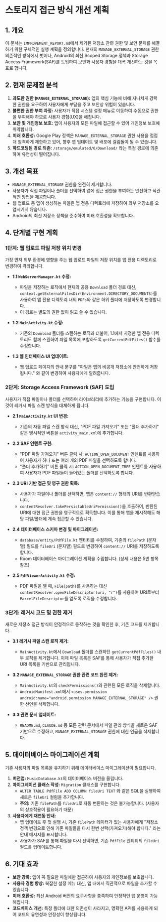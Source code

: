 # 스토리지 접근 방식 개선 계획

## 1. 개요

이 문서는 `IMPROVEMENT_REPORT.md`에서 제기된 저장소 관련 권한 및 보안 문제를 해결하기 위한 구체적인 실행 계획을 정의합니다. 현재의 `MANAGE_EXTERNAL_STORAGE` 권한 의존적인 방식에서 벗어나, Android의 최신 Scoped Storage 정책과 Storage Access Framework(SAF)를 도입하여 보안과 사용자 경험을 대폭 개선하는 것을 목표로 합니다.

## 2. 현재 문제점 분석

1.  **과도한 권한 (`MANAGE_EXTERNAL_STORAGE`):** 앱의 핵심 기능에 비해 지나치게 강력한 권한을 요구하여 사용자에게 부담을 주고 보안상 위험이 있습니다.
2.  **불편한 권한 부여 과정:** 사용자가 직접 시스템 설정 메뉴로 이동하여 수동으로 권한을 부여해야 하므로 사용자 경험(UX)을 해칩니다.
3.  **보안 및 개인정보 보호:** 앱이 사용자의 모든 파일에 접근할 수 있어 개인정보 보호에 취약합니다.
4.  **미래 호환성:** Google Play 정책은 `MANAGE_EXTERNAL_STORAGE` 권한 사용을 점점 더 엄격하게 제한하고 있어, 향후 앱 업데이트 및 배포에 걸림돌이 될 수 있습니다.
5.  **하드코딩된 경로 의존:** `/storage/emulated/0/Download/` 라는 특정 경로에 의존하여 유연성이 떨어집니다.

## 3. 개선 목표

*   `MANAGE_EXTERNAL_STORAGE` 권한을 완전히 제거합니다.
*   사용자가 직접 파일이나 폴더를 선택하여 앱에 접근 권한을 부여하는 안전하고 직관적인 방법을 제공합니다.
*   웹 업로드 등 앱이 생성하는 파일은 앱 전용 디렉토리에 저장하여 외부 저장소를 오염시키지 않습니다.
*   Android의 최신 저장소 정책을 준수하여 미래 호환성을 확보합니다.

## 4. 단계별 구현 계획

### 1단계: 웹 업로드 파일 저장 위치 변경

가장 먼저 외부 환경에 영향을 주는 웹 업로드 파일의 저장 위치를 앱 전용 디렉토리로 변경하여 격리합니다.

*   **1.1 `WebServerManager.kt` 수정:**
    *   파일을 저장하는 로직에서 현재의 공용 `Download` 폴더 경로 대신, `context.getExternalFilesDir(Environment.DIRECTORY_DOCUMENTS)`를 사용하여 앱 전용 디렉토리 내의 `PDFs`와 같은 하위 폴더에 저장하도록 변경합니다.
    *   이 경로는 별도의 권한 없이 읽고 쓸 수 있습니다.

*   **1.2 `MainActivity.kt` 수정:**
    *   기존의 `Download` 폴더를 스캔하는 로직과 더불어, 1.1에서 지정한 앱 전용 디렉토리도 함께 스캔하여 파일 목록에 포함하도록 `getCurrentPdfFiles()` 함수를 수정합니다.

*   **1.3 웹 인터페이스 UI 업데이트:**
    *   웹 업로드 페이지의 안내 문구를 "파일은 앱의 비공개 저장소에 안전하게 저장됩니다." 와 같이 변경하여 사용자에게 알려줍니다.

### 2단계: Storage Access Framework (SAF) 도입

사용자가 직접 파일이나 폴더를 선택하여 라이브러리에 추가하는 기능을 구현합니다. 이것이 레거시 파일 스캔 방식을 대체하게 됩니다.

*   **2.1 `MainActivity.kt` UI 변경:**
    *   기존의 자동 파일 스캔 방식 대신, "PDF 파일 가져오기" 또는 "폴더 추가하기" 같은 명시적인 버튼을 `activity_main.xml`에 추가합니다.

*   **2.2 SAF 인텐트 구현:**
    *   "PDF 파일 가져오기" 버튼 클릭 시: `ACTION_OPEN_DOCUMENT` 인텐트를 사용하여 사용자가 하나 또는 여러 개의 PDF 파일을 선택하도록 합니다.
    *   "폴더 추가하기" 버튼 클릭 시: `ACTION_OPEN_DOCUMENT_TREE` 인텐트를 사용하여 사용자가 PDF 파일들이 들어있는 폴더를 선택하도록 합니다.

*   **2.3 URI 기반 접근 및 영구 권한 획득:**
    *   사용자가 파일이나 폴더를 선택하면, 앱은 `content://` 형태의 URI를 반환받습니다.
    *   `contentResolver.takePersistableUriPermission()`을 호출하여, 반환된 URI에 대한 접근 권한을 영구적으로 획득합니다. 이를 통해 앱을 재시작해도 해당 파일/폴더에 계속 접근할 수 있습니다.

*   **2.4 데이터베이스 스키마 변경 및 마이그레이션:**
    *   `database/entity/PdfFile.kt` 엔티티를 수정하여, 기존의 `filePath` (문자열) 필드를 `fileUri` (문자열) 필드로 변경하여 `content://` URI를 저장하도록 합니다.
    *   Room 데이터베이스 마이그레이션 계획을 수립합니다. (상세 내용은 5번 항목 참조)

*   **2.5 `PdfViewerActivity.kt` 수정:**
    *   PDF 파일을 열 때, `File(path)`를 사용하는 대신 `contentResolver.openFileDescriptor(uri, "r")`를 사용하여 URI로부터 `ParcelFileDescriptor`를 얻도록 로직을 수정합니다.

### 3단계: 레거시 코드 및 권한 제거

새로운 저장소 접근 방식이 안정적으로 동작하는 것을 확인한 후, 기존 코드를 제거합니다.

*   **3.1 레거시 파일 스캔 로직 제거:**
    *   `MainActivity.kt`에서 `Download` 폴더를 스캔하던 `getCurrentPdfFiles()` 내부 로직을 제거합니다. 이제 파일 목록은 SAF를 통해 사용자가 직접 추가한 URI 목록을 기반으로 관리됩니다.

*   **3.2 `MANAGE_EXTERNAL_STORAGE` 권한 관련 코드 완전 제거:**
    *   `MainActivity.kt`의 `checkPermissions()`와 관련된 모든 로직을 삭제합니다.
    *   `AndroidManifest.xml`에서 `<uses-permission android:name="android.permission.MANAGE_EXTERNAL_STORAGE" />` 권한 선언을 삭제합니다.

*   **3.3 관련 문서 업데이트:**
    *   `README.md`, `CLAUDE.md` 등 모든 관련 문서에서 파일 관리 방식을 새로운 SAF 기반으로 수정하고, `MANAGE_EXTERNAL_STORAGE` 권한에 대한 언급을 삭제합니다.

## 5. 데이터베이스 마이그레이션 계획

기존 사용자의 파일 목록을 유지하기 위해 데이터베이스 마이그레이션이 필요합니다.

1.  **버전업:** `MusicDatabase.kt`의 데이터베이스 버전을 올립니다.
2.  **마이그레이션 클래스 작성:** `Migration` 클래스를 구현합니다.
    *   `ALTER TABLE PdfFile ADD COLUMN fileUri TEXT` 와 같은 SQL을 실행하여 새로운 `fileUri` 컬럼을 추가합니다.
    *   **주의:** 기존 `filePath`를 `fileUri`로 자동 변환하는 것은 불가능합니다. (사용자의 상호작용이 필요하기 때문)
3.  **사용자에게 재연동 안내:**
    *   앱 업데이트 후 첫 실행 시, 기존 `filePath` 데이터가 있는 사용자에게 "저장소 정책 변경으로 인해 기존 파일들을 다시 한번 선택(가져오기)해야 합니다." 라는 안내 메시지를 표시합니다.
    *   사용자가 SAF를 통해 파일을 다시 선택하면, 기존 `PdfFile` 엔티티의 `fileUri` 필드를 업데이트합니다.

## 6. 기대 효과

*   **보안 강화:** 앱이 꼭 필요한 파일에만 접근하여 사용자의 개인정보를 보호합니다.
*   **사용자 경험 향상:** 복잡한 설정 메뉴 대신, 앱 내에서 직관적으로 파일을 추가할 수 있습니다.
*   **미래 호환성:** 최신 Android 버전의 요구사항을 충족하여 안정적인 앱 운영이 가능해집니다.
*   **코드베이스 개선:** 특정 폴더에 대한 의존성이 사라지고, 명확한 API를 사용하게 되어 코드의 유연성과 안정성이 향상됩니다.
